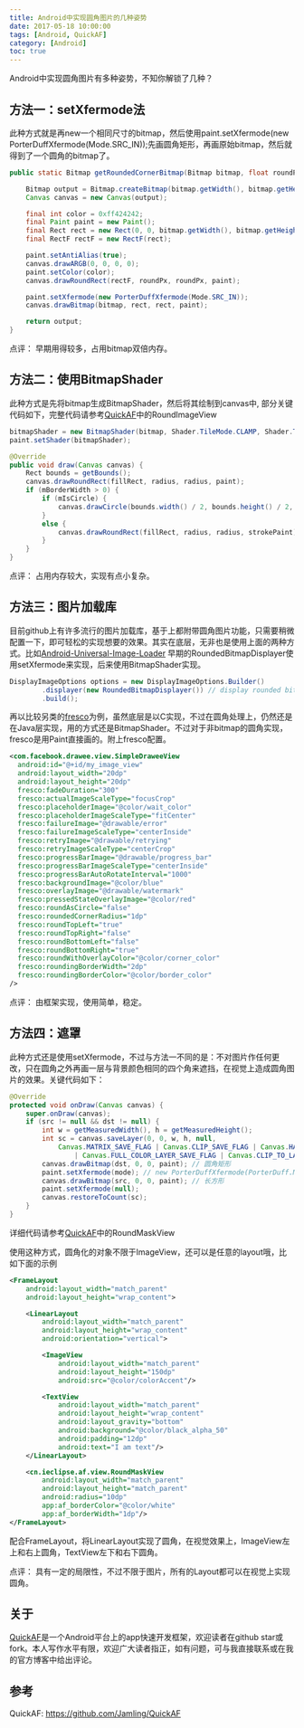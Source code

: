 ```yaml
---
title: Android中实现圆角图片的几种姿势
date: 2017-05-18 10:00:00
tags: [Android, QuickAF]
category: [Android]
toc: true
---
```

 Android中实现圆角图片有多种姿势，不知你解锁了几种？
<!-- more -->

## 方法一：setXfermode法
此种方式就是再new一个相同尺寸的bitmap，然后使用paint.setXfermode(new PorterDuffXfermode(Mode.SRC_IN));先画圆角矩形，再画原始bitmap，然后就得到了一个圆角的bitmap了。
```java
public static Bitmap getRoundedCornerBitmap(Bitmap bitmap, float roundPx) {

    Bitmap output = Bitmap.createBitmap(bitmap.getWidth(), bitmap.getHeight(), Config.ARGB_8888);
    Canvas canvas = new Canvas(output);

    final int color = 0xff424242;
    final Paint paint = new Paint();
    final Rect rect = new Rect(0, 0, bitmap.getWidth(), bitmap.getHeight());
    final RectF rectF = new RectF(rect);

    paint.setAntiAlias(true);
    canvas.drawARGB(0, 0, 0, 0);
    paint.setColor(color);
    canvas.drawRoundRect(rectF, roundPx, roundPx, paint);

    paint.setXfermode(new PorterDuffXfermode(Mode.SRC_IN));
    canvas.drawBitmap(bitmap, rect, rect, paint);

    return output;
}
```
点评：
早期用得较多，占用bitmap双倍内存。

## 方法二：使用BitmapShader
此种方式是先将bitmap生成BitmapShader，然后将其绘制到canvas中, 部分关键代码如下，完整代码请参考[QuickAF]中的RoundImageView

```java
bitmapShader = new BitmapShader(bitmap, Shader.TileMode.CLAMP, Shader.TileMode.CLAMP);
paint.setShader(bitmapShader);
```

```java
@Override
public void draw(Canvas canvas) {
    Rect bounds = getBounds();
    canvas.drawRoundRect(fillRect, radius, radius, paint);
    if (mBorderWidth > 0) {
        if (mIsCircle) {
            canvas.drawCircle(bounds.width() / 2, bounds.height() / 2, radius, strokePaint);
        }
        else {
            canvas.drawRoundRect(fillRect, radius, radius, strokePaint);
        }
    }
}
```
点评：
占用内存较大，实现有点小复杂。

## 方法三：图片加载库
目前github上有许多流行的图片加载库，基于上都附带圆角图片功能，只需要稍微配置一下，即可轻松的实现想要的效果。其实在底层，无非也是使用上面的两种方式。比如[Android-Universal-Image-Loader](Android-Universal-Image-Loader) 早期的RoundedBitmapDisplayer使用setXfermode来实现，后来使用BitmapShader实现。
```java
DisplayImageOptions options = new DisplayImageOptions.Builder()
        .displayer(new RoundedBitmapDisplayer()) // display rounded bitmap
        .build();
```
再以比较另类的[fresco](https://github.com/facebook/fresco)为例，虽然底层是以C实现，不过在圆角处理上，仍然还是在Java层实现，用的方式还是BitmapShader。不过对于非bitmap的圆角实现，fresco是用Paint直接画的。附上fresco配置。
```xml
<com.facebook.drawee.view.SimpleDraweeView
  android:id="@+id/my_image_view"
  android:layout_width="20dp"
  android:layout_height="20dp"
  fresco:fadeDuration="300"
  fresco:actualImageScaleType="focusCrop"
  fresco:placeholderImage="@color/wait_color"
  fresco:placeholderImageScaleType="fitCenter"
  fresco:failureImage="@drawable/error"
  fresco:failureImageScaleType="centerInside"
  fresco:retryImage="@drawable/retrying"
  fresco:retryImageScaleType="centerCrop"
  fresco:progressBarImage="@drawable/progress_bar"
  fresco:progressBarImageScaleType="centerInside"
  fresco:progressBarAutoRotateInterval="1000"
  fresco:backgroundImage="@color/blue"
  fresco:overlayImage="@drawable/watermark"
  fresco:pressedStateOverlayImage="@color/red"
  fresco:roundAsCircle="false"
  fresco:roundedCornerRadius="1dp"
  fresco:roundTopLeft="true"
  fresco:roundTopRight="false"
  fresco:roundBottomLeft="false"
  fresco:roundBottomRight="true"
  fresco:roundWithOverlayColor="@color/corner_color"
  fresco:roundingBorderWidth="2dp"
  fresco:roundingBorderColor="@color/border_color"
/>
```
点评：
由框架实现，使用简单，稳定。

## 方法四：遮罩
此种方式还是使用setXfermode，不过与方法一不同的是：不对图片作任何更改，只在圆角之外再画一层与背景颜色相同的四个角来遮挡，在视觉上造成圆角图片的效果。关键代码如下：
```java
@Override
protected void onDraw(Canvas canvas) {
    super.onDraw(canvas);
    if (src != null && dst != null) {
        int w = getMeasuredWidth(), h = getMeasuredHeight();
        int sc = canvas.saveLayer(0, 0, w, h, null,
            Canvas.MATRIX_SAVE_FLAG | Canvas.CLIP_SAVE_FLAG | Canvas.HAS_ALPHA_LAYER_SAVE_FLAG
                | Canvas.FULL_COLOR_LAYER_SAVE_FLAG | Canvas.CLIP_TO_LAYER_SAVE_FLAG);
        canvas.drawBitmap(dst, 0, 0, paint); // 圆角矩形
        paint.setXfermode(mode); // new PorterDuffXfermode(PorterDuff.Mode.SRC_OUT);
        canvas.drawBitmap(src, 0, 0, paint); // 长方形
        paint.setXfermode(null);
        canvas.restoreToCount(sc);
    }
}
```
详细代码请参考[QuickAF]中的RoundMaskView

使用这种方式，圆角化的对象不限于ImageView，还可以是任意的layout哦，比如下面的示例
```xml
<FrameLayout
    android:layout_width="match_parent"
    android:layout_height="wrap_content">

    <LinearLayout
        android:layout_width="match_parent"
        android:layout_height="wrap_content"
        android:orientation="vertical">

        <ImageView
            android:layout_width="match_parent"
            android:layout_height="150dp"
            android:src="@color/colorAccent"/>

        <TextView
            android:layout_width="match_parent"
            android:layout_height="wrap_content"
            android:layout_gravity="bottom"
            android:background="@color/black_alpha_50"
            android:padding="12dp"
            android:text="I am text"/>
    </LinearLayout>

    <cn.ieclipse.af.view.RoundMaskView
        android:layout_width="match_parent"
        android:layout_height="match_parent"
        android:radius="10dp"
        app:af_borderColor="@color/white"
        app:af_borderWidth="1dp"/>
</FrameLayout>
```
配合FrameLayout，将LinearLayout实现了圆角，在视觉效果上，ImageView左上和右上圆角，TextView左下和右下圆角。

点评：
具有一定的局限性，不过不限于图片，所有的Layout都可以在视觉上实现圆角。

## 关于

[QuickAF]是一个Android平台上的app快速开发框架，欢迎读者在github star或fork。本人写作水平有限，欢迎广大读者指正，如有问题，可与我直接联系或在我的官方博客中给出评论。

## 参考
QuickAF: https://github.com/Jamling/QuickAF

[QuickAF]: https://github.com/Jamling/QuickAF

